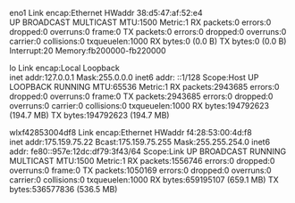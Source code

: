 eno1      Link encap:Ethernet  HWaddr 38:d5:47:af:52:e4  
          UP BROADCAST MULTICAST  MTU:1500  Metric:1
          RX packets:0 errors:0 dropped:0 overruns:0 frame:0
          TX packets:0 errors:0 dropped:0 overruns:0 carrier:0
          collisions:0 txqueuelen:1000 
          RX bytes:0 (0.0 B)  TX bytes:0 (0.0 B)
          Interrupt:20 Memory:fb200000-fb220000 

lo        Link encap:Local Loopback  
          inet addr:127.0.0.1  Mask:255.0.0.0
          inet6 addr: ::1/128 Scope:Host
          UP LOOPBACK RUNNING  MTU:65536  Metric:1
          RX packets:2943685 errors:0 dropped:0 overruns:0 frame:0
          TX packets:2943685 errors:0 dropped:0 overruns:0 carrier:0
          collisions:0 txqueuelen:1000 
          RX bytes:194792623 (194.7 MB)  TX bytes:194792623 (194.7 MB)

wlxf42853004df8 Link encap:Ethernet  HWaddr f4:28:53:00:4d:f8  
          inet addr:175.159.75.22  Bcast:175.159.75.255  Mask:255.255.254.0
          inet6 addr: fe80::957e:12dc:df79:3f43/64 Scope:Link
          UP BROADCAST RUNNING MULTICAST  MTU:1500  Metric:1
          RX packets:1556746 errors:0 dropped:0 overruns:0 frame:0
          TX packets:1050169 errors:0 dropped:0 overruns:0 carrier:0
          collisions:0 txqueuelen:1000 
          RX bytes:659195107 (659.1 MB)  TX bytes:536577836 (536.5 MB)

